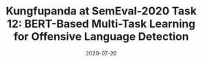 ---
title: "Kungfupanda at SemEval-2020 Task 12: BERT-Based Multi-Task Learning for Offensive Language Detection"
collection: publications
permalink: /publication/2009-10-01-paper-title-number-1
excerpt: 'This paper is about the number 1. The number 2 is left for future work.'
date: 2020-07-20
venue: 'SEMEVAL'
paperurl: 'https://www.aclweb.org/anthology/2020.semeval-1.272/'
---